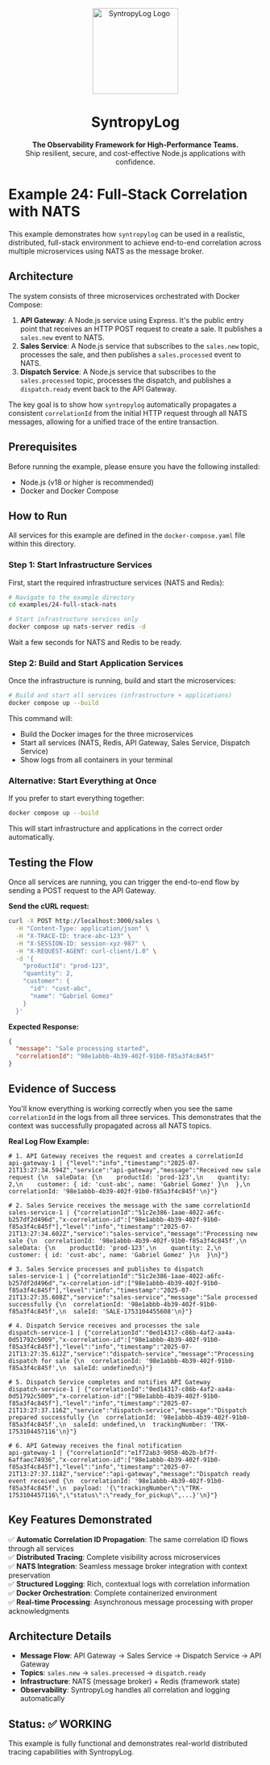 <p align="center">
  <img src="https://raw.githubusercontent.com/Syntropysoft/syntropylog-examples-/main/assets/syntropyLog-logo.png" alt="SyntropyLog Logo" width="170"/>
</p>

<h1 align="center">SyntropyLog</h1>

<p align="center">
  <strong>The Observability Framework for High-Performance Teams.</strong>
  <br />
  Ship resilient, secure, and cost-effective Node.js applications with confidence.
</p>

# Example 24: Full-Stack Correlation with NATS

This example demonstrates how `syntropylog` can be used in a realistic, distributed, full-stack environment to achieve end-to-end correlation across multiple microservices using NATS as the message broker.

## Architecture

The system consists of three microservices orchestrated with Docker Compose:

1. **API Gateway**: A Node.js service using Express. It's the public entry point that receives an HTTP POST request to create a sale. It publishes a `sales.new` event to NATS.
2. **Sales Service**: A Node.js service that subscribes to the `sales.new` topic, processes the sale, and then publishes a `sales.processed` event to NATS.
3. **Dispatch Service**: A Node.js service that subscribes to the `sales.processed` topic, processes the dispatch, and publishes a `dispatch.ready` event back to the API Gateway.

The key goal is to show how `syntropylog` automatically propagates a consistent `correlationId` from the initial HTTP request through all NATS messages, allowing for a unified trace of the entire transaction.

## Prerequisites

Before running the example, please ensure you have the following installed:
- Node.js (v18 or higher is recommended)
- Docker and Docker Compose

## How to Run

All services for this example are defined in the `docker-compose.yaml` file within this directory.

### Step 1: Start Infrastructure Services

First, start the required infrastructure services (NATS and Redis):

```bash
# Navigate to the example directory
cd examples/24-full-stack-nats

# Start infrastructure services only
docker compose up nats-server redis -d
```

Wait a few seconds for NATS and Redis to be ready.

### Step 2: Build and Start Application Services

Once the infrastructure is running, build and start the microservices:

```bash
# Build and start all services (infrastructure + applications)
docker compose up --build
```

This command will:
- Build the Docker images for the three microservices
- Start all services (NATS, Redis, API Gateway, Sales Service, Dispatch Service)
- Show logs from all containers in your terminal

### Alternative: Start Everything at Once

If you prefer to start everything together:

```bash
docker compose up --build
```

This will start infrastructure and applications in the correct order automatically.

## Testing the Flow

Once all services are running, you can trigger the end-to-end flow by sending a POST request to the API Gateway.

**Send the cURL request:**
```bash
curl -X POST http://localhost:3000/sales \
  -H "Content-Type: application/json" \
  -H "X-TRACE-ID: trace-abc-123" \
  -H "X-SESSION-ID: session-xyz-987" \
  -H "X-REQUEST-AGENT: curl-client/1.0" \
  -d '{
    "productId": "prod-123",
    "quantity": 2,
    "customer": {
      "id": "cust-abc",
      "name": "Gabriel Gomez"
    }
  }'
```

**Expected Response:**
```json
{
  "message": "Sale processing started",
  "correlationId": "98e1abbb-4b39-402f-91b0-f85a3f4c845f"
}
```

## Evidence of Success

You'll know everything is working correctly when you see the same `correlationId` in the logs from all three services. This demonstrates that the context was successfully propagated across all NATS topics.

**Real Log Flow Example:**

```log
# 1. API Gateway receives the request and creates a correlationId
api-gateway-1 | {"level":"info","timestamp":"2025-07-21T13:27:34.594Z","service":"api-gateway","message":"Received new sale request {\n  saleData: {\n    productId: 'prod-123',\n    quantity: 2,\n    customer: { id: 'cust-abc', name: 'Gabriel Gomez' }\n  },\n  correlationId: '98e1abbb-4b39-402f-91b0-f85a3f4c845f'\n}"}

# 2. Sales Service receives the message with the same correlationId
sales-service-1 | {"correlationId":"51c2e386-1aae-4022-a6fc-b257df2d496d","x-correlation-id":["98e1abbb-4b39-402f-91b0-f85a3f4c845f"],"level":"info","timestamp":"2025-07-21T13:27:34.602Z","service":"sales-service","message":"Processing new sale {\n  correlationId: '98e1abbb-4b39-402f-91b0-f85a3f4c845f',\n  saleData: {\n    productId: 'prod-123',\n    quantity: 2,\n    customer: { id: 'cust-abc', name: 'Gabriel Gomez' }\n  }\n}"}

# 3. Sales Service processes and publishes to dispatch
sales-service-1 | {"correlationId":"51c2e386-1aae-4022-a6fc-b257df2d496d","x-correlation-id":["98e1abbb-4b39-402f-91b0-f85a3f4c845f"],"level":"info","timestamp":"2025-07-21T13:27:35.608Z","service":"sales-service","message":"Sale processed successfully {\n  correlationId: '98e1abbb-4b39-402f-91b0-f85a3f4c845f',\n  saleId: 'SALE-1753104455608'\n}"}

# 4. Dispatch Service receives and processes the sale
dispatch-service-1 | {"correlationId":"0ed14317-c86b-4af2-aa4a-0d51792c5009","x-correlation-id":["98e1abbb-4b39-402f-91b0-f85a3f4c845f"],"level":"info","timestamp":"2025-07-21T13:27:35.612Z","service":"dispatch-service","message":"Processing dispatch for sale {\n  correlationId: '98e1abbb-4b39-402f-91b0-f85a3f4c845f',\n  saleId: undefined\n}"}

# 5. Dispatch Service completes and notifies API Gateway
dispatch-service-1 | {"correlationId":"0ed14317-c86b-4af2-aa4a-0d51792c5009","x-correlation-id":["98e1abbb-4b39-402f-91b0-f85a3f4c845f"],"level":"info","timestamp":"2025-07-21T13:27:37.116Z","service":"dispatch-service","message":"Dispatch prepared successfully {\n  correlationId: '98e1abbb-4b39-402f-91b0-f85a3f4c845f',\n  saleId: undefined,\n  trackingNumber: 'TRK-1753104457116'\n}"}

# 6. API Gateway receives the final notification
api-gateway-1 | {"correlationId":"e1f72ab3-9050-4b2b-bf7f-6affaec74936","x-correlation-id":["98e1abbb-4b39-402f-91b0-f85a3f4c845f"],"level":"info","timestamp":"2025-07-21T13:27:37.118Z","service":"api-gateway","message":"Dispatch ready event received {\n  correlationId: '98e1abbb-4b39-402f-91b0-f85a3f4c845f',\n  payload: '{\"trackingNumber\":\"TRK-1753104457116\",\"status\":\"ready_for_pickup\",...}'\n}"}
```

## Key Features Demonstrated

✅ **Automatic Correlation ID Propagation**: The same correlation ID flows through all services  
✅ **Distributed Tracing**: Complete visibility across microservices  
✅ **NATS Integration**: Seamless message broker integration with context preservation  
✅ **Structured Logging**: Rich, contextual logs with correlation information  
✅ **Docker Orchestration**: Complete containerized environment  
✅ **Real-time Processing**: Asynchronous message processing with proper acknowledgments  

## Architecture Details

- **Message Flow**: API Gateway → Sales Service → Dispatch Service → API Gateway
- **Topics**: `sales.new` → `sales.processed` → `dispatch.ready`
- **Infrastructure**: NATS (message broker) + Redis (framework state)
- **Observability**: SyntropyLog handles all correlation and logging automatically

## Status: ✅ WORKING

This example is fully functional and demonstrates real-world distributed tracing capabilities with SyntropyLog. 